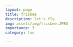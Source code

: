 ```yaml
---
layout: page
title: frisbee
description: let's fly
img: assets/img/frisbee.JPEG
importance: 3
category: fun

---
```



